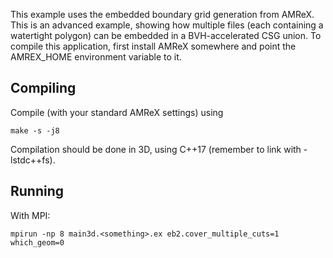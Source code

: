 This example uses the embedded boundary grid generation from AMReX.
This is an advanced example, showing how multiple files (each containing a watertight polygon) can be embedded in a BVH-accelerated CSG union.
To compile this application, first install AMReX somewhere and point the AMREX_HOME environment variable to it.

Compiling
---------

Compile (with your standard AMReX settings) using

    make -s -j8

Compilation should be done in 3D, using C++17 (remember to link with -lstdc++fs).  

Running
-------

With MPI:

    mpirun -np 8 main3d.<something>.ex eb2.cover_multiple_cuts=1 which_geom=0
